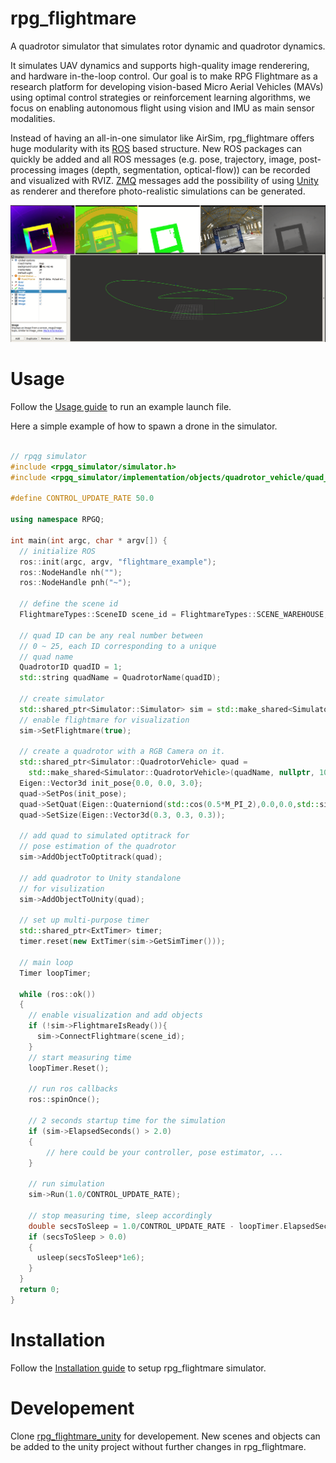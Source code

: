 # rpg_flightmare
A quadrotor simulator that simulates rotor dynamic and quadrotor dynamics.

 It simulates UAV dynamics and supports high-quality image renderering, and hardware in-the-loop control. Our goal is to make RPG Flightmare as a research platform for developing vision-based Micro Aerial Vehicles (MAVs) using optimal control strategies or reinforcement learning algorithms, we focus on enabling autonomous flight using vision and IMU as main sensor modalities.

Instead of having an all-in-one simulator like AirSim, rpg_flightmare offers 
huge modularity with its [ROS](https://www.ros.org/) based structure. New ROS 
packages can quickly be added and all ROS messages (e.g. pose, trajectory, image, post-processing images (depth, segmentation, optical-flow)) can be recorded and visualized with RVIZ. [ZMQ](https://zeromq.org/) messages add the possibility of 
using [Unity](https://unity.com/) as renderer and therefore photo-realistic 
simulations can be generated.

![](images/readme_rviz.png)

# Usage

Follow the [Usage guide](https://github.com/uzh-rpg/rpg_flightmare/wiki/Usage-Guide)
to run an example launch file.


Here a simple example of how to spawn a drone in the simulator.

```cpp

// rpqg simulator
#include <rpgq_simulator/simulator.h>
#include <rpgq_simulator/implementation/objects/quadrotor_vehicle/quad_and_rgb_camera.h>

#define CONTROL_UPDATE_RATE 50.0

using namespace RPGQ;

int main(int argc, char * argv[]) {
  // initialize ROS
  ros::init(argc, argv, "flightmare_example");
  ros::NodeHandle nh("");
  ros::NodeHandle pnh("~");

  // define the scene id
  FlightmareTypes::SceneID scene_id = FlightmareTypes::SCENE_WAREHOUSE;

  // quad ID can be any real number between
  // 0 ~ 25, each ID corresponding to a unique
  // quad name
  QuadrotorID quadID = 1;
  std::string quadName = QuadrotorName(quadID);

  // create simulator
  std::shared_ptr<Simulator::Simulator> sim = std::make_shared<Simulator::Simulator>();
  // enable flightmare for visualization
  sim->SetFlightmare(true);

  // create a quadrotor with a RGB Camera on it.
  std::shared_ptr<Simulator::QuadrotorVehicle> quad =
    std::make_shared<Simulator::QuadrotorVehicle>(quadName, nullptr, 1000000);
  Eigen::Vector3d init_pose{0.0, 0.0, 3.0};
  quad->SetPos(init_pose);
  quad->SetQuat(Eigen::Quaterniond(std::cos(0.5*M_PI_2),0.0,0.0,std::sin(0.5*M_PI_2)));
  quad->SetSize(Eigen::Vector3d(0.3, 0.3, 0.3));

  // add quad to simulated optitrack for
  // pose estimation of the quadrotor
  sim->AddObjectToOptitrack(quad);

  // add quadrotor to Unity standalone
  // for visulization
  sim->AddObjectToUnity(quad);

  // set up multi-purpose timer
  std::shared_ptr<ExtTimer> timer;
  timer.reset(new ExtTimer(sim->GetSimTimer()));

  // main loop
  Timer loopTimer;

  while (ros::ok())
  {
    // enable visualization and add objects
    if (!sim->FlightmareIsReady()){
      sim->ConnectFlightmare(scene_id);
    }
    // start measuring time
    loopTimer.Reset();

    // run ros callbacks
    ros::spinOnce();

    // 2 seconds startup time for the simulation
    if (sim->ElapsedSeconds() > 2.0)
    {
        // here could be your controller, pose estimator, ...
    }

    // run simulation
    sim->Run(1.0/CONTROL_UPDATE_RATE);

    // stop measuring time, sleep accordingly
    double secsToSleep = 1.0/CONTROL_UPDATE_RATE - loopTimer.ElapsedSeconds();
    if (secsToSleep > 0.0)
    {
      usleep(secsToSleep*1e6);
    }
  }
  return 0;
}

```
# Installation

Follow the [Installation guide](https://github.com/uzh-rpg/rpg_flightmare/wiki/Installation-Guide) to setup rpg_flightmare simulator.

# Developement

Clone [rpg_flightmare_unity](https://github.com/uzh-rpg/rpg_flightmare_unity/) 
for developement. New scenes and objects can be added to the unity project 
without further changes in rpg_flightmare.  

